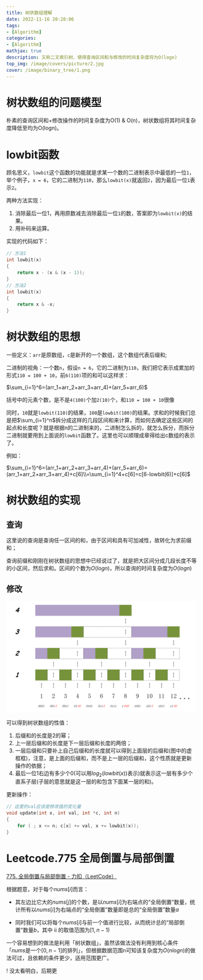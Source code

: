 ```yaml
---
title: 树状数组理解
date: 2022-11-16 20:28:06
tags:
- [Algorithm]
categories: 
- [Algorithm]
mathjax: true
description: 又称二叉索引树，使得查询区间和与修改的时间复杂度将为O(logn)
top_img: /image/covers/picture/2.jpg
cover: /image/binary_tree/1.png 
---
```


# 树状数组的问题模型

朴素的查询区间和+修改操作的时间复杂度为O(1) & O(n)，树状数组将其时间复杂度降低至均为O(logn)。

# lowbit函数

顾名思义，`lowbit`这个函数的功能就是求某一个数的二进制表示中最低的一位`1`，举个例子，`x = 6`，它的二进制为`110`，那么`lowbit(x)`就返回`2`，因为最后一位`1`表示`2`。

两种方法实现：

1. 消除最后一位1，再用原数减去消除最后一位`1`的数，答案即为`lowbit(x)`的结果。
2. 用补码来运算。

实现的代码如下：

```c++
// 方法1
int lowbit(x) 
{	
    return x - (x & (x - 1));
}
// 方法2
int lowbit(x) 
{	
    return x & -x;
}
```

# 树状数组的思想

一些定义：`arr`是原数组，`c`是新开的一个数组，这个数组代表后缀和;

二进制的视角：一个数`n`，假设`n = 6`，它的二进制为`110`，我们把它表示成累加的形式`110 = 100 + 10`，前`6(110)`项的和可以这样求：

$\sum_{i=1}^6=(arr_1+arr_2+arr_3+arr_4)+(arr_5+arr_6)$

括号中的元素个数，是不是`4(100)`个加`2(10)`个，和`110 = 100 + 10`很像

同时，`10`就是`lowbit(110)`的结果，`100`是`lowbit(100)`的结果。求和的时候我们总是把$\sum_{i=1}^n$拆分成这样的几段区间和来计算，而如何去确定这些区间的起点和长度呢？就是根据n的二进制来的，二进制怎么拆的，就怎么拆分，而拆分二进制就要用到上面说的`lowbit`函数了。这里也可以顺理成章得给出c数组的表示了。

例如：

$\sum_{i=1}^6=(arr_1+arr_2+arr_3+arr_4)+(arr_5+arr_6)=(arr_1+arr_2+arr_3+arr_4)+c[6]\\=\sum_{i=1}^4+c[6]=c[6-lowbit(6)]+c[6]$

# 树状数组的实现

## 查询

这里说的查询是查询任一区间的和，由于区间和具有可加减性，故转化为求前缀和；

查询前缀和刚刚在树状数组的思想中已经说过了，就是把大区间分成几段长度不等的小区间，然后求和。区间的个数为$O(logn)$，所以查询的时间复杂度为$O(logn)$

## 修改

![1](/image/binary_tree/1.png)

可以得到树状数组的性值：

1. 后缀和的长度是2的幂；
2. 上一层后缀和的长度是下一层后缀和长度的两倍；
3. 一层后缀和只要补上自己后缀和的长度就可以得到上面层的后缀和(图中的虚框框)，注意，是上面的后缀和，而不是上一层的后缀和，这个性质就是更新操作的依据；
4. 最后一位1右边有多少个0(可以用$log_2(lowbit(x))$表示)就表示这一层有多少个直系子层(子层的意思就是这一层的和包含下面某一层的和)。

更新操作：

```c++
// 这里的val应该是修改值的变化量
void update(int x, int val, int *c, int n)
{
    for ( ; x <= n; c[x] += val, x += lowbit(x));
}
```

# Leetcode.775 全局倒置与局部倒置

[775. 全局倒置与局部倒置 - 力扣（LeetCode）](https://leetcode.cn/problems/global-and-local-inversions/)

根据题意，对于每个$nums[i]$而言：

- 其左边比它大的$nums[j]$的个数，是以$nums[i]$为右端点的“全局倒置”数量，统计所有以$nums[i]$为右端点的“全局倒置”数量即是总的“全局倒置”数量$a$

- 同时我们可以将每个$nums[i]$与前一个值进行比较，从而统计总的“局部倒置”数量$b$，其中 ii 的取值范围为$[1,n−1)$

一个容易想到的做法是利用「树状数组」，虽然该做法没有利用到核心条件「$nums$是一个$[0,n−1]$的排列」，但根据数据范围n可知该复杂度为$O(nlogn)$的做法可过，且依赖的条件更少，适用范围更广。

! 没太看明白，后期更
